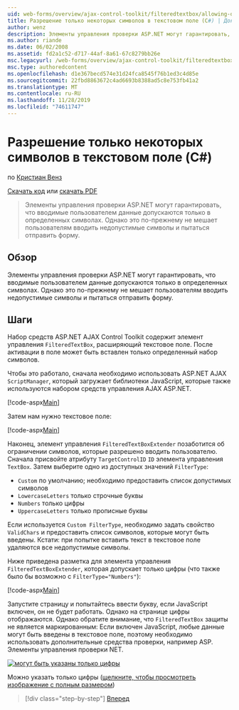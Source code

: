 ```yaml
---
uid: web-forms/overview/ajax-control-toolkit/filteredtextbox/allowing-only-certain-characters-in-a-text-box-cs
title: Разрешение только некоторых символов в текстовом поле (C#) | Документация Майкрософт
author: wenz
description: Элементы управления проверки ASP.NET могут гарантировать, что вводимые пользователем данные допускаются только в определенных символах. Однако это по-прежнему не мешает пользователям вводить недопустимые...
ms.author: riande
ms.date: 06/02/2008
ms.assetid: fd2a1c52-d717-44af-8a61-67c8279bb26e
msc.legacyurl: /web-forms/overview/ajax-control-toolkit/filteredtextbox/allowing-only-certain-characters-in-a-text-box-cs
msc.type: authoredcontent
ms.openlocfilehash: d1e367becd574e31d24fca8545f76b1ed3c4d85e
ms.sourcegitcommit: 22fbd8863672c4ad6693b8388ad5c8e753fb41a2
ms.translationtype: MT
ms.contentlocale: ru-RU
ms.lasthandoff: 11/28/2019
ms.locfileid: "74611747"
---
```

# <a name="allowing-only-certain-characters-in-a-text-box-c"></a>Разрешение только некоторых символов в текстовом поле (C#)

по [Кристиан Венз](https://github.com/wenz)

[Скачать код](https://download.microsoft.com/download/4/c/2/4c2def7a-0d23-4055-91f9-1f18504167d7/FilteredTextBox0.cs.zip) или [скачать PDF](https://download.microsoft.com/download/b/6/a/b6ae89ee-df69-4c87-9bfb-ad1eb2b23373/filteredtextbox0CS.pdf)

> Элементы управления проверки ASP.NET могут гарантировать, что вводимые пользователем данные допускаются только в определенных символах. Однако это по-прежнему не мешает пользователям вводить недопустимые символы и пытаться отправить форму.

## <a name="overview"></a>Обзор

Элементы управления проверки ASP.NET могут гарантировать, что вводимые пользователем данные допускаются только в определенных символах. Однако это по-прежнему не мешает пользователям вводить недопустимые символы и пытаться отправить форму.

## <a name="steps"></a>Шаги

Набор средств ASP.NET AJAX Control Toolkit содержит элемент управления `FilteredTextBox`, расширяющий текстовое поле. После активации в поле может быть вставлен только определенный набор символов.

Чтобы это работало, сначала необходимо использовать ASP.NET AJAX `ScriptManager`, который загружает библиотеки JavaScript, которые также используются набором средств управления AJAX ASP.NET.

[!code-aspx[Main](allowing-only-certain-characters-in-a-text-box-cs/samples/sample1.aspx)]

Затем нам нужно текстовое поле:

[!code-aspx[Main](allowing-only-certain-characters-in-a-text-box-cs/samples/sample2.aspx)]

Наконец, элемент управления `FilteredTextBoxExtender` позаботится об ограничении символов, которые разрешено вводить пользователю. Сначала присвойте атрибуту `TargetControlID` `ID` элемента управления `TextBox`. Затем выберите одно из доступных значений `FilterType`:

- `Custom` по умолчанию; необходимо предоставить список допустимых символов
- `LowercaseLetters` только строчные буквы
- `Numbers` только цифры
- `UppercaseLetters` только прописные буквы

Если используется `Custom FilterType`, необходимо задать свойство `ValidChars` и предоставить список символов, которые могут быть введены. Кстати: при попытке вставить текст в текстовое поле удаляются все недопустимые символы.

Ниже приведена разметка для элемента управления `FilteredTextBoxExtender`, которая допускает только цифры (что также было бы возможно с `FilterType="Numbers"`):

[!code-aspx[Main](allowing-only-certain-characters-in-a-text-box-cs/samples/sample3.aspx)]

Запустите страницу и попытайтесь ввести букву, если JavaScript включен, он не будет работать. Однако на странице цифры отображаются. Однако обратите внимание, что `FilteredTextBox` защиты не является маркированным: Если включен JavaScript, любые данные могут быть введены в текстовое поле, поэтому необходимо использовать дополнительные средства проверки, например ASP. Элементы управления проверки NET.

[![могут быть указаны только цифры](allowing-only-certain-characters-in-a-text-box-cs/_static/image2.png)](allowing-only-certain-characters-in-a-text-box-cs/_static/image1.png)

Можно указать только цифры ([щелкните, чтобы просмотреть изображение с полным размером](allowing-only-certain-characters-in-a-text-box-cs/_static/image3.png))

> [!div class="step-by-step"]
> [Вперед](allowing-only-certain-characters-in-a-text-box-vb.md)
